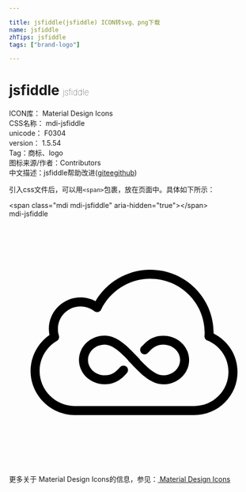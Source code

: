 ```yaml
---

title: jsfiddle(jsfiddle) ICON转svg、png下载
name: jsfiddle
zhTips: jsfiddle
tags: ["brand-logo"]

---
```


# jsfiddle  <small style="font-size: 60%;font-weight: 100">jsfiddle</small>


<div class="detail-page">
<p>
<span>
ICON库：
<span class="badge-secondary badge">Material Design Icons</span> 
</span>
<br/>
<span>
CSS名称：
<span class="badge-secondary badge">mdi-jsfiddle</span> 
</span>
<br/>
<span>
unicode：
<span class="badge-secondary badge">F0304</span> 
<copy-btn content='F0304' btn-title=""></copy-btn>
<copy-btn :content='String.fromCodePoint(parseInt("F0304", 16))' btn-title="复制U"></copy-btn>
</span>
<br/>
<span>
version：
<span class="badge-secondary badge">1.5.54</span> 
</span><br/><span>Tag：<span class="badge-light badge"><router-link to="/tags/brand-logo.html">商标、logo</router-link></span></span>
<br/>
<span>图标来源/作者：<span class="badge-light badge">Contributors</span></span> 
<br/>
<span class="zh-detail">中文描述：<span class="badge-primary badge">jsfiddle</span><span class="help-link"><span>帮助改进</span>(<a href="https://gitee.com/liuwave/icon-helper/edit/master/json/material/jsfiddle.json" target="_blank" rel="noopener noreferrer">gitee</a><a href="https://github.com/liuwave/icon-helper/edit/master/json/material/jsfiddle.json" target="_blank" rel="noopener noreferrer">github</a></span>)</span><br/>
</p>
</div>
<div class="alert alert-dark">
  <i class="mdi mdi-jsfiddle mdi-48px"></i>
  <i class="mdi mdi-jsfiddle mdi-36px"></i>
  <i class="mdi mdi-jsfiddle mdi-24px"></i>
  <i class="mdi mdi-jsfiddle mdi-18px"></i>
</div>
<div>
  <p>引入css文件后，可以用<code>&lt;span&gt;</code>包裹，放在页面中。具体如下所示：    
  </p>
  <div class="alert alert-primary" style="font-size: 14px">
    &lt;span class="mdi mdi-jsfiddle" aria-hidden="true"&gt;&lt;/span&gt;
    <copy-btn content='<span class="mdi mdi-jsfiddle" aria-hidden="true"></span>'></copy-btn>
  </div>
  <div class="alert alert-secondary">
    <i class="mdi mdi-jsfiddle"
    style="font-size: 24px"
    aria-hidden="true"></i> mdi-jsfiddle
    <copy-btn content="mdi-jsfiddle" btn-title="复制图标名称"></copy-btn>
  </div>
</div>
<div id="svg" class="svg-wrap">
<svg xmlns="http://www.w3.org/2000/svg" viewBox="0 0 24 24"><path d="M17.34 13.7C17.34 15 16.23 16.04 14.86 16.04C13.65 16.04 12.64 15 11.75 14.04L11.5 13.79C11.5 13.76 11.47 13.73 11.45 13.7C10.74 12.96 9.96 12.22 9.21 12.22C8.32 12.22 7.6 12.88 7.6 13.69C7.6 14.5 8.32 15.17 9.21 15.17C9.97 15.17 10.35 14.75 10.63 14.45L10.7 14.37C10.86 14.2 11.14 14.19 11.31 14.35C11.5 14.5 11.5 14.79 11.33 14.96L11.27 15.03C10.94 15.38 10.35 16.03 9.21 16.03C7.84 16.03 6.73 15 6.73 13.69C6.73 12.4 7.84 11.35 9.21 11.35C10.42 11.35 11.43 12.41 12.32 13.35L12.56 13.6C12.58 13.63 12.6 13.66 12.62 13.69C13.33 14.43 14.11 15.17 14.86 15.17C15.75 15.17 16.47 14.5 16.47 13.69C16.47 12.88 15.75 12.22 14.86 12.22C14.11 12.22 13.72 12.64 13.44 12.94L13.37 13C13.21 13.19 12.94 13.2 12.76 13.04C12.59 12.87 12.58 12.6 12.74 12.42L12.81 12.36C13.13 12 13.73 11.36 14.86 11.36C16.23 11.36 17.34 12.4 17.34 13.7M22 14.85C22 15.96 21.57 17 20.78 17.79C20 18.57 18.95 19 17.84 19H6.28C3.96 18.96 2.07 17.06 2.07 14.75C2.07 13.37 2.76 12.07 3.89 11.28C3.85 11.09 3.83 10.9 3.83 10.7C3.83 9.03 5.2 7.67 6.88 7.67C7.39 7.67 7.88 7.79 8.32 8.03C9.41 6.17 11.43 5 13.6 5C16.97 5 19.7 7.72 19.7 11.07L19.7 11.14C21.11 11.84 22 13.27 22 14.85M21.13 14.85C21.13 13.5 20.33 12.32 19.09 11.81C18.92 11.74 18.81 11.57 18.82 11.38L18.83 11.29C18.83 11.22 18.84 11.14 18.84 11.07C18.84 8.2 16.5 5.87 13.6 5.87C11.6 5.87 9.74 7.03 8.87 8.83C8.82 8.95 8.71 9.04 8.58 9.07C8.46 9.1 8.32 9.07 8.22 9C7.83 8.69 7.37 8.53 6.88 8.53C5.68 8.53 4.7 9.5 4.7 10.7C4.7 10.92 4.73 11.14 4.8 11.34C4.86 11.54 4.78 11.75 4.61 11.85C3.56 12.47 2.94 13.55 2.94 14.75C2.94 16.59 4.44 18.1 6.29 18.13H17.83C18.72 18.13 19.54 17.79 20.16 17.17C20.79 16.55 21.13 15.73 21.13 14.85Z" /></svg>
</div>
<detail full-name='mdi-jsfiddle'></detail>
    
<div><p>更多关于 Material Design Icons的信息，参见：<a target="_blank" href="https://iconhelper.cn/material.html"> Material Design Icons</a>
</p></div>

